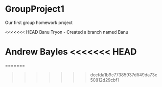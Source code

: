 # GroupProject1
Our first group homework project

<<<<<<< HEAD
Banu Tryon -  Created a branch named Banu

Andrew Bayles
<<<<<<< HEAD
=======
=======
>>>>>>> decfda1b9c77385937dff49da73e50812d29cbf1
